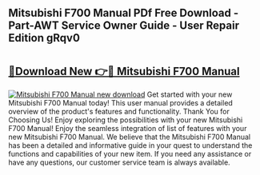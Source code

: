 ## Mitsubishi F700 Manual PDf Free Download - Part-AWT Service Owner Guide - User Repair Edition gRqv0

# <h2><a href="http://cf17059.oget.top/?id=Mitsubishi+F700+Manual">🔗Download New 👉🔴 Mitsubishi F700 Manual</a></h2>

[![Mitsubishi F700 Manual new download](https://i.imgur.com/5g1atiW.png)](http://cf17059.oget.top/?id=Mitsubishi+F700+Manual)
Get started with your new Mitsubishi F700 Manual today! This user manual provides a detailed overview of the product's features and functionality. Thank You for Choosing Us! Enjoy exploring the possibilities with your new Mitsubishi F700 Manual! Enjoy the seamless integration of list of features with your new Mitsubishi F700 Manual. We believe that the Mitsubishi F700 Manual has been a detailed and informative guide in your quest to understand the functions and capabilities of your new item. If you need any assistance or have any questions, our customer service team is always available.

